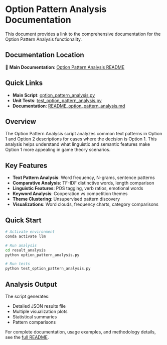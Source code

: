 # Option Pattern Analysis Documentation

This document provides a link to the comprehensive documentation for the Option Pattern Analysis functionality.

## Documentation Location

📖 **Main Documentation**: [Option Pattern Analysis README](../result_analysis/README_option_pattern_analysis.md)

## Quick Links

- **Main Script**: [option_pattern_analysis.py](../result_analysis/option_pattern_analysis.py)
- **Unit Tests**: [test_option_pattern_analysis.py](../result_analysis/test_option_pattern_analysis.py)
- **Documentation**: [README_option_pattern_analysis.md](../result_analysis/README_option_pattern_analysis.md)

## Overview

The Option Pattern Analysis script analyzes common text patterns in Option 1 and Option 2 descriptions for cases where the decision is Option 1. This analysis helps understand what linguistic and semantic features make Option 1 more appealing in game theory scenarios.

## Key Features

- **Text Pattern Analysis**: Word frequency, N-grams, sentence patterns
- **Comparative Analysis**: TF-IDF distinctive words, length comparison
- **Linguistic Features**: POS tagging, verb ratios, emotional words
- **Keyword Analysis**: Cooperation vs competition themes
- **Theme Clustering**: Unsupervised pattern discovery
- **Visualizations**: Word clouds, frequency charts, category comparisons

## Quick Start

```bash
# Activate environment
conda activate llm

# Run analysis
cd result_analysis
python option_pattern_analysis.py

# Run tests
python test_option_pattern_analysis.py
```

## Analysis Output

The script generates:
- Detailed JSON results file
- Multiple visualization plots
- Statistical summaries
- Pattern comparisons

For complete documentation, usage examples, and methodology details, see the [full README](../result_analysis/README_option_pattern_analysis.md). 
